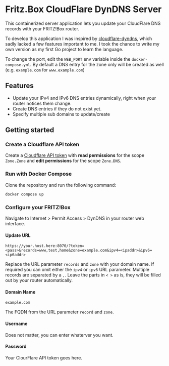 # Fritz.Box CloudFlare DynDNS Server

This containerized server application lets you update your CloudFlare DNS records with your FRITZ!Box router.

To develop this application I was inspired by [cloudflare-dyndns](https://github.com/L480/cloudflare-dyndns/), which sadly lacked a few features important to me.
I took the chance to write my own version as my first Go project to learn the language.

To change the port, edit the `WEB_PORT` env variable inside the `docker-compose.yml`. By default a DNS entry for the zone only will be created as well (e.g. `example.com` for `www.example.com`)

## Features
* Update your IPv4 and IPv6 DNS entries dynamically, right when your router notices them change.
* Create DNS entries if they do not exist yet.
* Specify multiple sub domains to update/create

## Getting started

### Create a Cloudflare API token

Create a [Cloudflare API token](https://dash.cloudflare.com/profile/api-tokens) with **read permissions** for the scope `Zone.Zone` and **edit permissions** for the scope `Zone.DNS`.

### Run with Docker Compose

Clone the repository and run the following command:

```bash
docker compose up
```

### Configure your FRITZ!Box

Navigate to Internet > Permit Access > DynDNS in your router web interface.

#### Update URL
```https://your.host.here:8070/?token=<pass>&records=www,test,home&zone=example.com&ipv4=<ipaddr>&ipv6=<ip6addr>```

Replace the URL parameter `records` and `zone` with your domain name.
If required you can omit either the `ipv4` or `ipv6` URL parameter.
Multiple records are separated by a `,`.
Leave the parts in `< >` as is, they will be filled out by your router automatically.

#### Domain Name
```example.com```

The FQDN from the URL parameter `record` and `zone`.

#### Username

Does not matter, you can enter whaterver you want.

#### Password

Your ClourFlare API token goes here.
